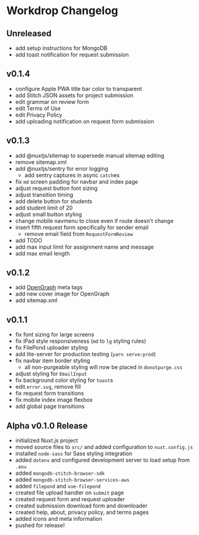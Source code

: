 # Workdrop Changelog

## Unreleased

- add setup instructions for MongoDB
- add toast notification for request submission

## v0.1.4

- configure Apple PWA title bar color to transparent
- add Stitch JSON assets for project submission
- edit grammar on review form
- edit Terms of Use
- edit Privacy Policy
- add uploading notification on request form submission

## v0.1.3

- add @nuxtjs/sitemap to supersede manual sitemap editing
- remove sitemap.xml
- add @nuxtjs/sentry for error logging
  - add sentry captures in async `catch`es
- fix `md` screen padding for navbar and index page
- adjust request button font sizing
- adjust transition timing
- add delete button for students
- add student limit of 20
- adjust small button styling
- change mobile navmenu to close even if route doesn't change
- insert fifth request form specifically for sender email
  - remove email field from `RequestFormReview`
- add TODO
- add max input limit for assignment name and message
- add max email length

## v0.1.2

- add [OpenGraph](https://ogp.me/) meta tags
- add new cover image for OpenGraph
- add sitemap.xml

## v0.1.1

- fix font sizing for large screens
- fix iPad style responsiveness (`md` to `lg` styling rules)
- fix FilePond uploader styling
- add lite-server for production testing (`yarn serve:prod`)
- fix navbar item border styling
  - all non-purgeable styling will now be placed in `donotpurge.css`
- adjust styling for `EmailInput`
- fix background color styling for `toast`s
- edit `error.svg`, remove fill
- fix request form transitions
- fix mobile index image flexbox
- add global page transitions

## Alpha v0.1.0 Release

- initialized Nuxt.js project
- moved source files to `src/` and added configuration to `nuxt.config.js`
- installed `node-sass` for Sass styling integration
- added `dotenv` and configured development server to load setup from `.env`
- added `mongodb-stitch-browser-sdk`
- added `mongodb-stitch-browser-services-aws`
- added `filepond` and `vue-filepond`
- created file upload handler on `submit` page
- created request form and request uploader
- created submission download form and downloader
- created help, about, privacy policy, and terms pages
- added icons and meta information
- pushed for release!

